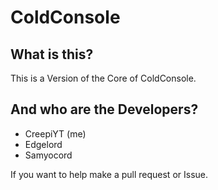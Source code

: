 # ColdConsole 

## What is this?
This is a Version of the Core of ColdConsole.

## And who are the Developers?
 - CreepiYT (me)
 - Edgelord
 - Samyocord 

If you want to help make a pull request or Issue.
